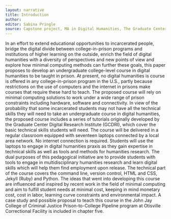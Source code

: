 ```yaml
---
layout: narrative
title: Introduction
author:
editor: Sabina Pringle
source: Capstone project, MA in Digital Humanities, The Graduate Center - CUNY
---
```

  In an effort to extend educational opportunities to incarcerated people, bridge the digital divide between college-in-prison programs and institutions of higher learning on the outside, enrich the field of digital humanities with a diversity of perspectives and new points of view and explore how minimal computing methods can further these goals, this paper proposes to develop an undergraduate college-level course in digital humanities to be taught in prison. At present, no digital humanities is course is offered in any college-in-prison program in the U.S., partly because restrictions on the use of computers and the internet in prisons make courses that require these hard to teach. The proposed course will rely on minimal computing solutions to work under a wide range of prison constraints including hardware, software and connectivity. In view of the probability that some incarcerated students may not have all the technical skills they will need to take an undergraduate course in digital humanities, the proposed course includes a series of tutorials originally developed by the Graduate Center Digital Research Institute (GCDRI), which cover the basic technical skills students will need. The course will be delivered in a regular classroom equipped with seventeen laptops connected by a local area network. No internet connection is required. Students will use the laptops to engage in digital humanities praxis as they gain expertise in technical skills as well as tools and methods for humanities research. The dual purposes of this pedagogical initiative are to provide students with tools to engage in multidisciplinary humanities research and learn digital skills which will help them find employment upon release. The technical part of the course covers the command line, version control, HTML and CSS, Jekyll (Ruby) and Python. The ideas that went into developing this course are influenced and inspired by recent work in the field of minimal computing and aim to fulfill student needs at minimal cost, keeping in mind monetary cost, cost in labor, learning curve constraints and environmental impact. A case study and possible proposal to teach this course in the John Jay College of Criminal Justice Prison-to-College Pipeline program at Otisville Correctional Facility is included in chapter five.

